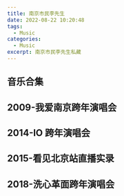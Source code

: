 ```yaml
---
title: 南京市民李先生
date: 2022-08-22 10:20:48
tags:
  - Music
categories:
  - Music
excerpt: 南京市民李先生私藏
---
```


<link rel="stylesheet" href="https://testingcf.jsdelivr.net/npm/aplayer/dist/APlayer.min.css" />
<link rel="stylesheet" href="https://testingcf.jsdelivr.net/npm/driver.js/dist/driver.min.css" />

<script src="https://testingcf.jsdelivr.net/npm/aplayer/dist/APlayer.min.js"></script>
<script src="https://testingcf.jsdelivr.net/gh/nj-lizhi/song@main/audio/list-v2.js"></script>

<script src="https://testingcf.jsdelivr.net/npm/hls.js@0.14.4/dist/hls.min.js"></script>
<script src="https://testingcf.jsdelivr.net/npm/dplayer@1.27.0/dist/DPlayer.min.js"></script>

<script src="https://testingcf.jsdelivr.net/npm/driver.js/dist/driver.min.js"></script>

## 音乐合集

<div id="aplayer"></div>

<script>
// https://api.i-meto.com/meting/api?server=netease&type=playlist&id=3778678
const ap = new APlayer({
    container: document.getElementById('aplayer'),
    autoplay: false,
    listFolded: false,
    audio: list
});
</script>

## 2009-我爱南京跨年演唱会

<div id="dplayer1"></div>
<script>
// https://api.i-meto.com/meting/api?server=netease&type=playlist&id=3778678
const dp1 = new DPlayer({
    container: document.getElementById("dplayer1"),
    video: {
        url: "https://testingcf.jsdelivr.net/gh/nj-lizhi/kn-2009-wanj@main/video/roadmap.js",
        type: "hls",
    },
});
</script>

## 2014-IO 跨年演唱会

<div id="dplayer2"></div>
<script>
// https://api.i-meto.com/meting/api?server=netease&type=playlist&id=3778678
const dp2 = new DPlayer({
    container: document.getElementById("dplayer2"),
    video: {
        url: "https://testingcf.jsdelivr.net/gh/nj-lizhi/kn-2014-io@main/video/roadmap.js",
        type: "hls",
    },
});
</script>

## 2015-看见北京站直播实录

<div id="dplayer3"></div>
<script>
// https://api.i-meto.com/meting/api?server=netease&type=playlist&id=3778678
const dp3 = new DPlayer({
    container: document.getElementById("dplayer3"),
    video: {
        url: "https://testingcf.jsdelivr.net/gh/nj-lizhi/kn-2015-kj@main/video/roadmap.js",
        type: "hls",
    },
});
</script>

## 2018-洗心革面跨年演唱会

<div id="dplayer4"></div>
<script>
// https://api.i-meto.com/meting/api?server=netease&type=playlist&id=3778678
const dp4 = new DPlayer({
    container: document.getElementById("dplayer4"),
    video: {
        url: "https://testingcf.jsdelivr.net/gh/nj-lizhi/kn-2018-xxgm@main/video/roadmap.js",
        type: "hls",
    },
});
</script>
